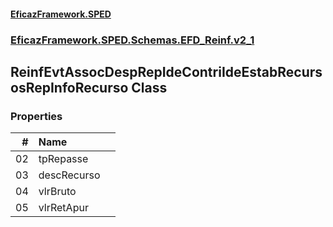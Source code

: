 #### [EficazFramework.SPED](EficazFrameworkSPED.md 'EficazFramework SPED')
### [EficazFramework.SPED.Schemas.EFD_Reinf.v2_1](EficazFramework.SPED.Schemas.EFD_Reinf.v2_1.md 'EficazFramework.SPED.Schemas.EFD_Reinf.v2_1')

## ReinfEvtAssocDespRepIdeContriIdeEstabRecursosRepInfoRecurso Class
### Properties

| # | Name | |
| ---: | :--- | :--- |
| 02 | tpRepasse |  |
| 03 | descRecurso |  |
| 04 | vlrBruto |  |
| 05 | vlrRetApur |  |
